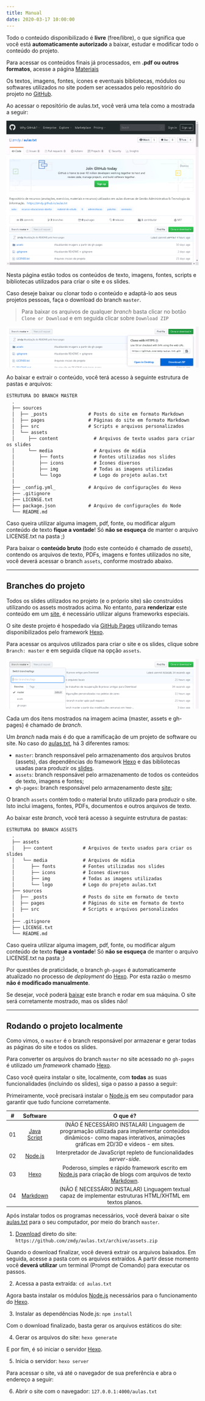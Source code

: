 ```yaml
---
title: Manual
date: 2020-03-17 10:00:00
---
```


Todo o conteúdo disponibilizado é **livre** (free/libre), o que significa que você está **automaticamente autorizado** a baixar, estudar e modificar todo o conteúdo do projeto.

Para acessar os conteúdos finais já processados, em **.pdf ou outros formatos**, acesse a página [Materiais](../tag)

Os textos, imagens, fontes, ícones e eventuais bibliotecas, módulos ou softwares utilizados no site podem ser acessados pelo repositório do projeto no [GitHub](https://github.com/zmdy/aulas.txt).

Ao acessar o repositório de aulas.txt, você verá uma tela como a mostrada a seguir:

![Print da tela inicial do projeto no GitHub](../../assets/media/img/github/github-inicial.png)

Nesta página estão todos os conteúdos de texto, imagens, fontes, scripts e bibliotecas utilizados para criar o site e os slides.

Caso deseje baixar ou clonar todo o conteúdo e adaptá-lo aos seus projetos pessoas, faça o download do branch `master`.

> Para baixar os arquivos de qualquer *branch* basta clicar no botão `Clone or Download` e em seguida clicar sobre `Download ZIP`

![Destaque da Área de Download no GitHub](../../assets/media/img/github/github-download.png)

Ao baixar e extrair o conteúdo, você terá acesso à seguinte estrutura de pastas e arquivos:

```
ESTRUTURA DO BRANCH MASTER
  .
  ├── sources                 
  │  ├── _posts               # Posts do site em formato Markdown
  │  ├── pages                # Páginas do site em formato Markdown  
  │  ├── src                  # Scripts e arquivos personalizados
  │  └── assets                   
  │     ├── content             # Arquivos de texto usados para criar os slides
  │     └── media               # Arquivos de mídia
  │         ├── fonts         	# Fontes utilizadas nos slides
  │         ├── icons           # Ícones diversos
  │         ├── img           	# Todas as imagens utilizadas
  │         └── logo            # Logo do projeto aulas.txt
  |
  ├── _config.yml_            # Arquivo de configurações do Hexo
  ├── .gitignore
  ├── LICENSE.txt
  ├── package.json            # Arquivo de configurações do Node
  └── README.md
```

Caso queira utilizar alguma imagem, pdf, fonte, ou modificar algum conteúdo de texto **fique a vontade**! Só **não se esqueça** de manter o arquivo LICENSE.txt na pasta ;)

Para baixar o **conteúdo bruto** (todo este conteúdo é chamado de *assets*), contendo os arquivos de texto, PDFs, imagens e fontes utilizados no site, você deverá acessar o branch `assets`, conforme mostrado abaixo.

---

## Branches do projeto

Todos os slides utilizados no projeto (e o próprio site) são construídos utilizando os assets mostrados acima. No entanto, para **renderizar** este conteúdo em um [site](https://zmdy.github.io/aulas.txt/), é necessário utilizar alguns frameworks especiais.

O site deste projeto é hospedado via [GitHub Pages](https://pages.github.com/) utilizando temas disponibilizados pelo framework [Hexo](https://hexo.io/themes/).

Para acessar os arquivos utilizados para criar o site e os slides, clique sobre `Branch: master` e em seguida clique na opção `assets`.

![Destaque da Área de Branches no GitHub](../../assets/media/img/github/github-branches.png)

Cada um dos itens mostrados na imagem acima (master, assets e gh-pages) é chamado de *branch*.

Um *branch* nada mais é do que a ramificação de um projeto de software ou site. No caso do [aulas.txt](https://github.com/zmdy/aulas.txt), há 3 diferentes ramos:

- `master`: branch responsável pelo armazenamento dos arquivos brutos (assets), das dependências do framework [Hexo](https://hexo.io/themes/) e das bibliotecas usadas para produzir os [slides](https://github.com/zmdy/bonisa).
- `assets`: branch responsável pelo armazenamento de todos os conteúdos de texto, imagens e fontes;
- `gh-pages`: branch responsável pelo armazenamento deste [site](https://zmdy.github.io/aulas.txt/);

O branch `assets` contém todo o material bruto utilizado para produzir o site. Isto inclui imagens, fontes, PDFs, documentos e outros arquivos de texto.

Ao baixar este *branch*, você terá acesso à seguinte estrutura de pastas:

```
ESTRUTURA DO BRANCH ASSETS
  .
  ├── assets                   
  │   ├── content           # Arquivos de texto usados para criar os slides
  │   └── media             # Arquivos de mídia
  │      ├── fonts          # Fontes utilizadas nos slides
  │      ├── icons          # Ícones diversos
  │      ├── img            # Todas as imagens utilizadas
  │      └── logo           # Logo do projeto aulas.txt
  ├── sources                 
  │  ├── _posts             # Posts do site em formato de texto
  │  ├── pages              # Páginas do site em formato de texto  
  │  ├── src                # Scripts e arquivos personalizados
  |
  ├── .gitignore            
  ├── LICENSE.txt
  └── README.md
```

Caso queira utilizar alguma imagem, pdf, fonte, ou modificar algum conteúdo de texto **fique a vontade**! Só **não se esqueça** de manter o arquivo LICENSE.txt na pasta ;)

Por questões de praticidade, o branch `gh-pages` é automaticamente atualizado no processo de *deployment* do [Hexo](https://hexo.io/docs/github-pages). Por esta razão o mesmo **não é modificado manualmente**.

Se desejar, você poderá [baixar](https://github.com/zmdy/aulas.txt/tree/gh-pages) este branch e rodar em sua máquina. O site será corretamente mostrado, mas os slides não!

---

## Rodando o projeto localmente

Como vimos, o `master` é o branch responsável por armazenar e gerar todas as páginas do site e todos os slides.

Para converter os arquivos do branch `master` no site acessado no `gh-pages` é utilizado um *framework* chamado [Hexo](https://hexo.io/themes/). 

Caso você queira instalar o site, localmente, com **todas** as suas funcionalidades (incluindo os slides), siga o passo a passo a seguir:

Primeiramente, você precisará instalar o [Node.js](https://nodejs.org/en/) em seu computador para garantir que tudo funcione corretamente.

| #     | Software | O que é?  |
| :---: | :---:    | :---:            |
| 01    | [Java Script](https://developer.mozilla.org/pt-BR/docs/Aprender/JavaScript) | (NÃO É NECESSÁRIO INSTALAR) Linguagem de programação utilizada para implementar conteúdos dinâmicos- como mapas interativos, animações gráficas em 2D/3D e vídeos - em sites. |
| 02    | [Node.js](https://nodejs.org/en/) | Interpretador de JavaScript repleto de funcionalidades *server-side*. |
| 03    | [Hexo](https://hexo.io/) | Poderoso, simples e rápido framework escrito em [Node.js](https://nodejs.org/en/) para criação de blogs com arquivos de texto [Markdown](https://daringfireball.net/projects/markdown/). |
| 04    | [Markdown](https://daringfireball.net/projects/markdown/)| (NÃO É NECESSÁRIO INSTALAR)  Linguagem textual capaz de implementar estruturas HTML/XHTML em textos planos. |

Após instalar todos os programas necessários, você deverá baixar o site [aulas.txt](https://zmdy.github.io/aulas.txt) para o seu computador, por meio do  branch `master`.

1. [Download](https://github.com/zmdy/aulas.txt/archive/assets.zip) direto do site: `https://github.com/zmdy/aulas.txt/archive/assets.zip`

Quando o download finalizar, você deverá extrair os arquivos baixados. Em seguida, acesse a pasta com os arquivos extraídos. A partir desse momento você **deverá utilizar** um terminal (Prompt de Comando) para executar os passos.

2. Acessa a pasta extraída: `cd aulas.txt`

Agora basta instalar os módulos [Node.js](https://nodejs.org/en/) necessários para o funcionamento do [Hexo](https://hexo.io/).

3. Instalar as dependências Node.js: `npm install`

Com o download finalizado, basta gerar os arquivos estáticos do site:

4. Gerar os arquivos do site: `hexo generate`

E por fim, é só iniciar o servidor [Hexo](https://hexo.io/).

5. Inicia o servidor: `hexo server`

Para acessar o site, vá até o navegador de sua preferência e abra o endereço a seguir:

6. Abrir o site com o navegador: `127.0.0.1:4000/aulas.txt`